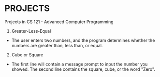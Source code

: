 # PROJECTS
Projects in CS 121 - Advanced Computer Programming
1. Greater-Less-Equal
- The user enters two numbers, and the program determines whether the numbers are greater than, less than, or equal.
2. Cube or Square
- The first line will contain a message prompt to input the number you showed. The second line contains the square, cube, or the word "Zero".
